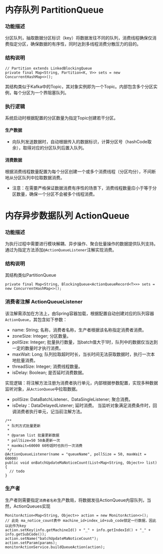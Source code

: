# 内存队列 PartitionQueue

### 功能描述

分区队列，抽取数据分区标识（key）将数据发往不同的队列，消费线程确保仅消费指定分区，确保数据的有序性，同时达到多线程消费分散压力的目的。

### 结构说明

```shell
// Partition extends LinkedBlockingQueue
private final Map<String, Partition<K, V>> sets = new ConcurrentHashMap<>();
```

其结构类似于Kafka中的Topic，其对象实例即为一个Topic。内部包含多个分区实例，每个分区为一个界阻塞队列。

### 执行逻辑

系统启动时根据配置的分区数量为指定Topic创建若干分区。

#### 生产数据

* 向队列发送数据时，自动根据传入的数据标识，计算分区号（hashCode取余），取得对应的分区队列后置入队列。

#### 消费数据

根据消费线程数量配置为每个分区创建一个或多个消费线程（分区均分），不间断地从分区队列中拉取数据消费。

- 注意：在需要严格保证数据消费有序性的场景下，消费线程数量应小于等于分区数量，确保一个分区不会被多个线程消费。

# 内存异步数据队列 ActionQueue

### 功能描述

为执行过程中需要进行模块解耦、异步操作、聚合批量操作的数据提供队列支持。通过为指定方法添加`@ActionQueueListener`注解实现消费。

### 结构说明

其结构类似PartitionQueue

```shell
private final Map<String, BlockingQueue<ActionQueueRecord<T>>> sets = new ConcurrentHashMap<>();
```

### 消费者注解 ActionQueueListener

该注解需添加在方法上，由Spring容器加载，根据配置自动创建对应的队列容器`ActionQueue`，其包含如下参数：

- name: String; 名称，消费者名称，生产者根据该名称指定消费者消费。
- zoneSize: Integer; 分区数量。
- pollSize: Integer; 批量执行数量，当batch值大于1时，队列中的数据仅当达到一定的数量时才执行消费。
- maxWait: Long; 队列拉取超时时长，当长时间无法获取数据时，执行一次本地批量消费。
- threadSize: Integer; 消费线程数量。
- isDelay: Boolean; 是否延时消费数据。

实现逻辑：将注解方法注册为消费者执行单元，内部根据参数配置，实现多种数据监听对象，从`ActionQueue`中拉取数据。

- pollSize: DataBatchListener、DataSingleListener; 聚合消费。
- isDelay：DataDelayedListener; 延时消费。 当监听对象满足消费条件时，回调消费者执行单元，记当前注解方法。

```shell
/**
 * 队列方式批量更新
 *
 * @param list 批量更新数据
 * pollSize=50 50条更新一次
 * maxWait=60000 60秒超时也执行一次消费
 */
@ActionQueueListener(name = "queueName", pollSize = 50, maxWait = 60000)
public void onBatchUpdateMaNoticeCount(List<Map<String, Object>> list) {
  // todo
}
```

### 生产者

生产者则需要指定`消费者名称`生产数局，将数据发往ActionQueue内容队列，当然，ActionQueues实现

```shell
MonitorAction<Map<String, Object>> action = new MonitorAction<>();
// 此处 ma_notice_count表中 machine_id+index_id+sub_code锁定一行数据，因此以此作为key
action.setKey(info.getMachineId() + "_" + info.getIndexId() + "_" + info.getSubCode());
action.setName("batchUpdateMaNoticeCount");
action.setParam(params);
monitorActionService.buildQueueAction(action);
```